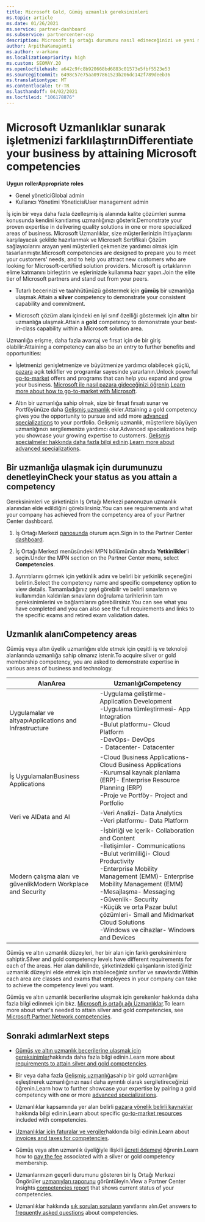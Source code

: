 ```yaml
---
title: Microsoft Gold, Gümüş uzmanlık gereksinimleri
ms.topic: article
ms.date: 01/26/2021
ms.service: partner-dashboard
ms.subservice: partnercenter-csp
description: Microsoft iş ortağı durumunu nasıl edineceğinizi ve yeni müşteriler sunarak altın ve gümüş üyelik düzeylerini kazanmanıza yönelik uzmanlığa yönelik gereksinimleri karşılamayı öğrenin.
author: ArpithaKanuganti
ms.author: v-arkanu
ms.localizationpriority: high
ms.custom: SEOMAY.20
ms.openlocfilehash: a642c9fc8b920668bd6883c01573e5fbf5523e53
ms.sourcegitcommit: 6498c57e75aa097861523b206dc142f789deeb36
ms.translationtype: MT
ms.contentlocale: tr-TR
ms.lasthandoff: 04/02/2021
ms.locfileid: "106178876"
---
```

# <a name="differentiate-your-business-by-attaining-microsoft-competencies"></a><span data-ttu-id="41f92-103">Microsoft Uzmanlıklar sunarak işletmenizi farklılaştırın</span><span class="sxs-lookup"><span data-stu-id="41f92-103">Differentiate your business by attaining Microsoft competencies</span></span>

<span data-ttu-id="41f92-104">**Uygun roller**</span><span class="sxs-lookup"><span data-stu-id="41f92-104">**Appropriate roles**</span></span>

- <span data-ttu-id="41f92-105">Genel yönetici</span><span class="sxs-lookup"><span data-stu-id="41f92-105">Global admin</span></span>
- <span data-ttu-id="41f92-106">Kullanıcı Yönetimi Yöneticisi</span><span class="sxs-lookup"><span data-stu-id="41f92-106">User management admin</span></span>

<span data-ttu-id="41f92-107">İş için bir veya daha fazla özelleşmiş iş alanında kalite çözümleri sunma konusunda kendini kanıtlamış uzmanlığınızı gösterir.</span><span class="sxs-lookup"><span data-stu-id="41f92-107">Demonstrate your proven expertise in delivering quality solutions in one or more specialized areas of business.</span></span> <span data-ttu-id="41f92-108">Microsoft Uzmanlıklar, size müşterilerinizin ihtiyaçlarını karşılayacak şekilde hazırlanmak ve Microsoft Sertifikalı Çözüm sağlayıcılarını arayan yeni müşterileri çekmenize yardımcı olmak için tasarlanmıştır.</span><span class="sxs-lookup"><span data-stu-id="41f92-108">Microsoft competencies are designed to prepare you to meet your customers' needs, and to help you attract new customers who are looking for Microsoft-certified solution providers.</span></span> <span data-ttu-id="41f92-109">Microsoft iş ortaklarının elime katmanını birleştirin ve eşlerinizde kullanıma hazır yapın.</span><span class="sxs-lookup"><span data-stu-id="41f92-109">Join the elite tier of Microsoft partners and stand out from your peers.</span></span>

- <span data-ttu-id="41f92-110">Tutarlı becerinizi ve taahhütünüzü göstermek için **gümüş** bir uzmanlığa ulaşmak.</span><span class="sxs-lookup"><span data-stu-id="41f92-110">Attain a **silver** competency to demonstrate your consistent capability and commitment.</span></span>

- <span data-ttu-id="41f92-111">Microsoft çözüm alanı içindeki en iyi sınıf özelliği göstermek için **altın** bir uzmanlığa ulaşmak.</span><span class="sxs-lookup"><span data-stu-id="41f92-111">Attain a **gold** competency to demonstrate your best-in-class capability within a Microsoft solution area.</span></span>

<span data-ttu-id="41f92-112">Uzmanlığa erişme, daha fazla avantaj ve fırsat için de bir giriş olabilir:</span><span class="sxs-lookup"><span data-stu-id="41f92-112">Attaining a competency can also be an entry to further benefits and opportunities:</span></span>

- <span data-ttu-id="41f92-113">İşletmenizi genişletmenize ve büyütmenize yardımcı olabilecek güçlü, [pazara](mpn-learn-about-go-to-market-benefits.md) açık teklifler ve programlar sayesinde yararlanın.</span><span class="sxs-lookup"><span data-stu-id="41f92-113">Unlock powerful [go-to-market](mpn-learn-about-go-to-market-benefits.md) offers and programs that can help you expand and grow your business.</span></span> <span data-ttu-id="41f92-114">[Microsoft ile nasıl pazara gideceğinizi öğrenin](https://partner.microsoft.com/solutions/go-to-market).</span><span class="sxs-lookup"><span data-stu-id="41f92-114">[Learn more about how to go-to-market with Microsoft](https://partner.microsoft.com/solutions/go-to-market).</span></span>

- <span data-ttu-id="41f92-115">Altın bir uzmanlığa sahip olmak, size bir fırsat fırsatı sunar ve Portföyünüze daha [Gelişmiş uzmanlık](advanced-specializations.md) ekler.</span><span class="sxs-lookup"><span data-stu-id="41f92-115">Attaining a gold competency gives you the opportunity to pursue and add more [advanced specializations](advanced-specializations.md) to your portfolio.</span></span> <span data-ttu-id="41f92-116">Gelişmiş uzmanlık, müşterilere büyüyen uzmanlığınızı sergilemenize yardımcı olur.</span><span class="sxs-lookup"><span data-stu-id="41f92-116">Advanced specializations help you showcase your growing expertise to customers.</span></span> <span data-ttu-id="41f92-117">[Gelişmiş specialmeler hakkında daha fazla bilgi edinin](https://partner.microsoft.com/membership/advanced-specialization).</span><span class="sxs-lookup"><span data-stu-id="41f92-117">[Learn more about advanced specializations](https://partner.microsoft.com/membership/advanced-specialization).</span></span>

## <a name="check-your-status-as-you-attain-a-competency"></a><span data-ttu-id="41f92-118">Bir uzmanlığa ulaşmak için durumunuzu denetleyin</span><span class="sxs-lookup"><span data-stu-id="41f92-118">Check your status as you attain a competency</span></span>

<span data-ttu-id="41f92-119">Gereksinimleri ve şirketinizin Iş Ortağı Merkezi panonuzun uzmanlık alanından elde edildiğini görebilirsiniz.</span><span class="sxs-lookup"><span data-stu-id="41f92-119">You can see requirements and what your company has achieved from the competency area of your Partner Center dashboard.</span></span>

1. <span data-ttu-id="41f92-120">İş Ortağı Merkezi [panosunda](https://partner.microsoft.com/dashboard/home) oturum açın.</span><span class="sxs-lookup"><span data-stu-id="41f92-120">Sign in to the Partner Center [dashboard](https://partner.microsoft.com/dashboard/home).</span></span>

2. <span data-ttu-id="41f92-121">İş Ortağı Merkezi menüsündeki MPN bölümünün altında **Yetkinlikler**’i seçin.</span><span class="sxs-lookup"><span data-stu-id="41f92-121">Under the MPN section on the Partner Center menu, select **Competencies**.</span></span>

3. <span data-ttu-id="41f92-122">Ayrıntılarını görmek için yetkinlik adını ve belirli bir yetkinlik seçeneğini belirtin.</span><span class="sxs-lookup"><span data-stu-id="41f92-122">Select the competency name and specific competency option to view details.</span></span> <span data-ttu-id="41f92-123">Tamamladığınız şeyi görebilir ve belirli sınavların ve kullanımdan kaldırılan sınavların doğrulama tarihlerinin tam gereksinimlerini ve bağlantılarını görebilirsiniz.</span><span class="sxs-lookup"><span data-stu-id="41f92-123">You can see what you have completed and you can also see the full requirements and links to the specific exams and retired exam validation dates.</span></span>

## <a name="competency-areas"></a><span data-ttu-id="41f92-124">Uzmanlık alanı</span><span class="sxs-lookup"><span data-stu-id="41f92-124">Competency areas</span></span>

<span data-ttu-id="41f92-125">Gümüş veya altın üyelik uzmanlığını elde etmek için çeşitli iş ve teknoloji alanlarında uzmanlığa sahip olmanız istenir.</span><span class="sxs-lookup"><span data-stu-id="41f92-125">To acquire silver or gold membership competency, you are asked to demonstrate expertise in various areas of business and technology.</span></span>

|<span data-ttu-id="41f92-126">**Alan**</span><span class="sxs-lookup"><span data-stu-id="41f92-126">**Area**</span></span>            |<span data-ttu-id="41f92-127">**Uzmanlığı**</span><span class="sxs-lookup"><span data-stu-id="41f92-127">**Competency**</span></span>                    |
|--------------------|--------------------------------|
|<span data-ttu-id="41f92-128">Uygulamalar ve altyapı</span><span class="sxs-lookup"><span data-stu-id="41f92-128">Applications and Infrastructure</span></span>| <span data-ttu-id="41f92-129">-Uygulama geliştirme</span><span class="sxs-lookup"><span data-stu-id="41f92-129">- Application Development</span></span><br/> <span data-ttu-id="41f92-130">-Uygulama tümleştirmesi</span><span class="sxs-lookup"><span data-stu-id="41f92-130">- App Integration</span></span><br/> <span data-ttu-id="41f92-131">-Bulut platformu</span><span class="sxs-lookup"><span data-stu-id="41f92-131">- Cloud Platform</span></span><br/> <span data-ttu-id="41f92-132">-DevOps</span><span class="sxs-lookup"><span data-stu-id="41f92-132">- DevOps</span></span><br/> <span data-ttu-id="41f92-133">- Datacenter</span><span class="sxs-lookup"><span data-stu-id="41f92-133">- Datacenter</span></span> |
|<span data-ttu-id="41f92-134">İş Uygulamaları</span><span class="sxs-lookup"><span data-stu-id="41f92-134">Business Applications</span></span> | <span data-ttu-id="41f92-135">-Cloud Business Applications</span><span class="sxs-lookup"><span data-stu-id="41f92-135">- Cloud Business Applications</span></span></br> <span data-ttu-id="41f92-136">-Kurumsal kaynak planlama (ERP)</span><span class="sxs-lookup"><span data-stu-id="41f92-136">- Enterprise Resource Planning (ERP)</span></span></br> <span data-ttu-id="41f92-137">-Proje ve Portföy</span><span class="sxs-lookup"><span data-stu-id="41f92-137">- Project and Portfolio</span></span> |
|<span data-ttu-id="41f92-138">Veri ve AI</span><span class="sxs-lookup"><span data-stu-id="41f92-138">Data and AI</span></span>| <span data-ttu-id="41f92-139">-Veri Analizi</span><span class="sxs-lookup"><span data-stu-id="41f92-139">- Data Analytics</span></span><br/> <span data-ttu-id="41f92-140">-Veri platformu</span><span class="sxs-lookup"><span data-stu-id="41f92-140">- Data Platform</span></span> |
|<span data-ttu-id="41f92-141">Modern çalışma alanı ve güvenlik</span><span class="sxs-lookup"><span data-stu-id="41f92-141">Modern Workplace and Security</span></span> | <span data-ttu-id="41f92-142">-İşbirliği ve Içerik</span><span class="sxs-lookup"><span data-stu-id="41f92-142">- Collaboration and Content</span></span><br/> <span data-ttu-id="41f92-143">-İletişimler</span><span class="sxs-lookup"><span data-stu-id="41f92-143">- Communications</span></span><br/> <span data-ttu-id="41f92-144">-Bulut verimliliği</span><span class="sxs-lookup"><span data-stu-id="41f92-144">- Cloud Productivity</span></span><br/> <span data-ttu-id="41f92-145">-Enterprise Mobility Management (EMM)</span><span class="sxs-lookup"><span data-stu-id="41f92-145">- Enterprise Mobility Management (EMM)</span></span><br/> <span data-ttu-id="41f92-146">-Mesajlaşma</span><span class="sxs-lookup"><span data-stu-id="41f92-146">- Messaging</span></span><br/> <span data-ttu-id="41f92-147">-Güvenlik</span><span class="sxs-lookup"><span data-stu-id="41f92-147">- Security</span></span><br/> <span data-ttu-id="41f92-148">-Küçük ve orta Pazar bulut çözümleri</span><span class="sxs-lookup"><span data-stu-id="41f92-148">- Small and Midmarket Cloud Solutions</span></span><br/> <span data-ttu-id="41f92-149">-Windows ve cihazlar</span><span class="sxs-lookup"><span data-stu-id="41f92-149">- Windows and Devices</span></span> |

<span data-ttu-id="41f92-150">Gümüş ve altın uzmanlık düzeyleri, her bir alan için farklı gereksinimlere sahiptir.</span><span class="sxs-lookup"><span data-stu-id="41f92-150">Silver and gold competency levels have different requirements for each of the areas.</span></span> <span data-ttu-id="41f92-151">Her alan dahilinde, şirketinizdeki çalışanların istediğiniz uzmanlık düzeyini elde etmek için atabileceğiniz sınıflar ve sınavlardır.</span><span class="sxs-lookup"><span data-stu-id="41f92-151">Within each area are classes and exams that employees in your company can take to achieve the competency level you want.</span></span> 

<span data-ttu-id="41f92-152">Gümüş ve altın uzmanlık becerilerine ulaşmak için gerekenler hakkında daha fazla bilgi edinmek için bkz. [Microsoft iş ortağı ağı Uzmanlıklar](https://partner.microsoft.com/membership/competencies).</span><span class="sxs-lookup"><span data-stu-id="41f92-152">To learn more about what's needed to attain silver and gold competencies, see [Microsoft Partner Network competencies](https://partner.microsoft.com/membership/competencies).</span></span>

## <a name="next-steps"></a><span data-ttu-id="41f92-153">Sonraki adımlar</span><span class="sxs-lookup"><span data-stu-id="41f92-153">Next steps</span></span>

- <span data-ttu-id="41f92-154">[Gümüş ve altın uzmanlık becerilerine ulaşmak için gereksinimler](https://partner.microsoft.com/membership/competencies)hakkında daha fazla bilgi edinin.</span><span class="sxs-lookup"><span data-stu-id="41f92-154">Learn more about [requirements to attain silver and gold competencies](https://partner.microsoft.com/membership/competencies).</span></span>

- <span data-ttu-id="41f92-155">Bir veya daha fazla [Gelişmiş uzmanlığa](advanced-specializations.md)sahip bir gold uzmanlığını eşleştirerek uzmanlığınızı nasıl daha ayrıntılı olarak sergiletireceğinizi öğrenin.</span><span class="sxs-lookup"><span data-stu-id="41f92-155">Learn how to further showcase your expertise by pairing a gold competency with one or more [advanced specializations](advanced-specializations.md).</span></span>

- <span data-ttu-id="41f92-156">Uzmanlıklar kapsamında yer alan belirli [pazara yönelik belirli kaynaklar](mpn-learn-about-go-to-market-benefits.md) hakkında bilgi edinin.</span><span class="sxs-lookup"><span data-stu-id="41f92-156">Learn about specific [go-to-market resources](mpn-learn-about-go-to-market-benefits.md) included with competencies.</span></span>

- <span data-ttu-id="41f92-157">[Uzmanlıklar için faturalar ve vergiler](mpn-view-print-maps-invoice.md)hakkında bilgi edinin.</span><span class="sxs-lookup"><span data-stu-id="41f92-157">Learn about [invoices and taxes for competencies](mpn-view-print-maps-invoice.md).</span></span>

- <span data-ttu-id="41f92-158">Gümüş veya altın uzmanlık üyeliğiyle ilişkili [ücreti ödemeyi](mpn-pay-fee-silver-gold-competency.md) öğrenin.</span><span class="sxs-lookup"><span data-stu-id="41f92-158">Learn how to [pay the fee](mpn-pay-fee-silver-gold-competency.md) associated with a silver or gold competency membership.</span></span>

- <span data-ttu-id="41f92-159">Uzmanlarınızın geçerli durumunu gösteren bir Iş Ortağı Merkezi Öngörüler [uzmanıyları raporunu](pci-competencies-report.md) görüntüleyin.</span><span class="sxs-lookup"><span data-stu-id="41f92-159">View a Partner Center Insights [competencies report](pci-competencies-report.md) that shows current status of your competencies.</span></span>

- <span data-ttu-id="41f92-160">Uzmanlıklar hakkında [sık sorulan soruların](competencies-faq.md) yanıtlarını alın.</span><span class="sxs-lookup"><span data-stu-id="41f92-160">Get answers to [frequently asked questions](competencies-faq.md) about competencies.</span></span>
